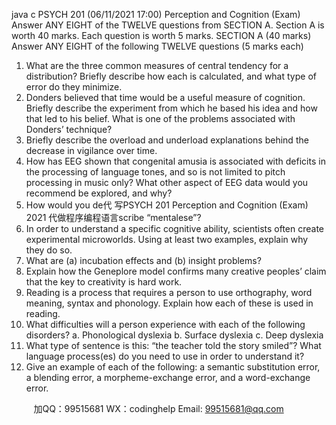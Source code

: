 java c
PSYCH 201 (06/11/2021 17:00) Perception and Cognition (Exam)
Answer ANY EIGHT of the TWELVE questions from SECTION A. Section A is worth 40 marks. Each question is worth 5 marks.
SECTION A (40 marks)
Answer ANY EIGHT of the following TWELVE questions (5 marks each)
1. What are the three common measures of central tendency for a distribution? Briefly describe how each is calculated, and what type of error do they minimize.
2. Donders believed that time would be a useful measure of cognition. Briefly describe the experiment from which he based his idea and how that led to his belief. What is one of the problems associated with Donders’ technique?
3. Briefly describe the overload and underload explanations behind the decrease in vigilance over time.
4. How has EEG shown that congenital amusia is associated with deficits in the processing of language tones, and so is not limited to pitch processing in music only? What other aspect of EEG data would you recommend be explored, and why?
5. How would you de代 写PSYCH 201 Perception and Cognition (Exam) 2021
代做程序编程语言scribe “mentalese”?
6. In order to understand a specific cognitive ability, scientists often create experimental microworlds. Using at least two examples, explain why they do so.
7. What are (a) incubation effects and (b) insight problems?
8. Explain how the Geneplore model confirms many creative peoples’ claim that the key to creativity is hard work.
9. Reading is a process that requires a person to use orthography, word meaning, syntax and phonology. Explain how each of these is used in reading.
10. What difficulties will a person experience with each of the following disorders?
a. Phonological dyslexia
b. Surface dyslexia
c. Deep dyslexia
11. What type of sentence is this: “the teacher told the story smiled”? What language process(es) do you need to use in order to understand it?
12. Give an example of each of the following: a semantic substitution error, a blending error, a morpheme-exchange error, and a word-exchange error.







         
加QQ：99515681  WX：codinghelp  Email: 99515681@qq.com
